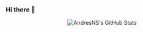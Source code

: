 ### Hi there 👋

<!--
**AndresNS/andresns** is a ✨ _special_ ✨ repository because its `README.md` (this file) appears on your GitHub profile.

Here are some ideas to get you started:

- 🔭 I’m currently working on ...
- 🌱 I’m currently learning ...
- 👯 I’m looking to collaborate on ...
- 🤔 I’m looking for help with ...
- 💬 Ask me about ...
- 📫 How to reach me: ...
- 😄 Pronouns: ...
- ⚡ Fun fact: ...
-->

<div align="center">
    <img src="https://github-profile-summary-cards.vercel.app/api/cards/profile-details?username=andresns&theme=github_dark" alt="AndresNS's GitHub Stats"/>
</div>
